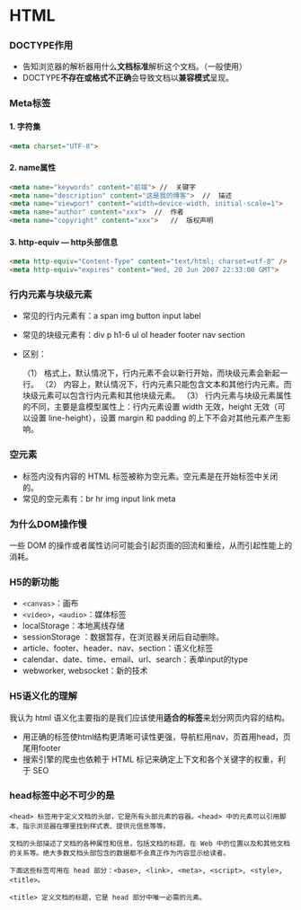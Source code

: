 # HTML



### DOCTYPE作用

- 告知浏览器的解析器用什么**文档标准**解析这个文档。（一般使用<!DOCTYPE html>）
- DOCTYPE**不存在或格式不正确**会导致文档以**兼容模式**呈现。



### Meta标签

#### 1. 字符集

```html
<meta charset="UTF-8">
```

#### 2. name属性

```html
<meta name="keywords" content="前端">	//	关键字
<meta name="description" content="这是我的博客">	//	描述
<meta name="viewport" content="width=device-width, initial-scale=1">	//	移动端窗口
<meta name="author" content="xxx">	//	作者
<meta name="copyright" content="xxx">	//	版权声明
```

#### 3. http-equiv — http头部信息

```html
<meta http-equiv="Content-Type" content="text/html; charset=utf-8" />
<meta http-equiv="expires" content="Wed, 20 Jun 2007 22:33:00 GMT">
```





### 行内元素与块级元素

- 常见的行内元素有：a span img button input label

- 常见的块级元素有：div p h1-6 ul ol header footer nav section 

- 区别：

  （1） 格式上，默认情况下，行内元素不会以新行开始，而块级元素会新起一行。
  （2） 内容上，默认情况下，行内元素只能包含文本和其他行内元素。而块级元素可以包含行内元素和其他块级元素。
  （3） 行内元素与块级元素属性的不同，主要是盒模型属性上：行内元素设置 width 无效，height 无效（可以设置 line-height），设置 margin 和 padding 的上下不会对其他元素产生影响。



### 空元素

- 标签内没有内容的 HTML 标签被称为空元素。空元素是在开始标签中关闭的。
- 常见的空元素有：br hr img input link meta



### 为什么DOM操作慢

 一些 DOM 的操作或者属性访问可能会引起页面的回流和重绘，从而引起性能上的消耗。



### H5的新功能

- `<canvas>`：画布
- `<video>`，`<audio>`：媒体标签
- localStorage：本地离线存储 
- sessionStorage ：数据暂存，在浏览器关闭后自动删除。
- article、footer、header、nav、section：语义化标签
- calendar、date、time、email、url、search：表单input的type
- webworker, websocket：新的技术



### H5语义化的理解

我认为 html 语义化主要指的是我们应该使用**适合的标签**来划分网页内容的结构。

- 用正确的标签使html结构更清晰可读性更强，导航栏用nav，页首用head，页尾用footer
- 搜索引擎的爬虫也依赖于 HTML 标记来确定上下文和各个关键字的权重，利于 SEO



### head标签中必不可少的是

```
<head> 标签用于定义文档的头部，它是所有头部元素的容器。<head> 中的元素可以引用脚本、指示浏览器在哪里找到样式表、提供元信息等等。

文档的头部描述了文档的各种属性和信息，包括文档的标题、在 Web 中的位置以及和其他文档的关系等。绝大多数文档头部包含的数据都不会真正作为内容显示给读者。

下面这些标签可用在 head 部分：<base>, <link>, <meta>, <script>, <style>,  <title>。

<title> 定义文档的标题，它是 head 部分中唯一必需的元素。
```
